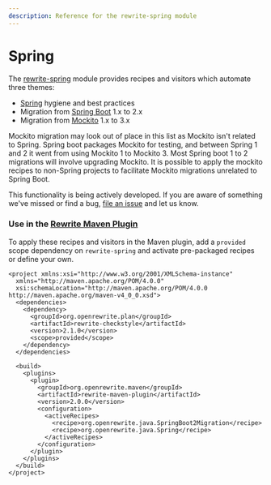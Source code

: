 ```yaml
---
description: Reference for the rewrite-spring module
---
```


# Spring

The [rewrite-spring](https://github.com/openrewrite/rewrite-spring/) module provides recipes and visitors which automate three themes:

* [Spring](https://spring.io/) hygiene and best practices
* Migration from [Spring Boot](https://spring.io/projects/spring-boot) 1.x to 2.x
* Migration from [Mockito](https://site.mockito.org/) 1.x to 3.x 

Mockito migration may look out of place in this list as Mockito isn't related to Spring. Spring boot packages Mockito for testing, and between Spring 1 and 2 it went from using Mockito 1 to Mockito 3. Most Spring boot 1 to 2 migrations will involve upgrading Mockito. It is possible to apply the mockito recipes to non-Spring projects to facilitate Mockito migrations unrelated to Spring Boot.

This functionality is being actively developed. If you are aware of something we've missed or find a bug, [file an issue](https://github.com/openrewrite/rewrite-spring/issues) and let us know.

### Use in the [Rewrite Maven Plugin](../../configuring/rewrite-maven-plugin/)

To apply these recipes and visitors in the Maven plugin, add a `provided` scope dependency on `rewrite-spring` and activate pre-packaged recipes or define your own.

```markup
<project xmlns:xsi="http://www.w3.org/2001/XMLSchema-instance"
  xmlns="http://maven.apache.org/POM/4.0.0"
  xsi:schemaLocation="http://maven.apache.org/POM/4.0.0 http://maven.apache.org/maven-v4_0_0.xsd">
  <dependencies>
    <dependency>
      <groupId>org.openrewrite.plan</groupId>
      <artifactId>rewrite-checkstyle</artifactId>
      <version>2.1.0</version>
      <scope>provided</scope>
    </dependency>
  </dependencies>
    
  <build>
    <plugins>
      <plugin>
        <groupId>org.openrewrite.maven</groupId>
        <artifactId>rewrite-maven-plugin</artifactId>
        <version>2.0.0</version>
        <configuration>
          <activeRecipes>
            <recipe>org.openrewrite.java.SpringBoot2Migration</recipe>
            <recipe>org.openrewrite.java.Spring</recipe>
          </activeRecipes>
        </configuration>
      </plugin>
    </plugins>
  </build>
</project>
```





